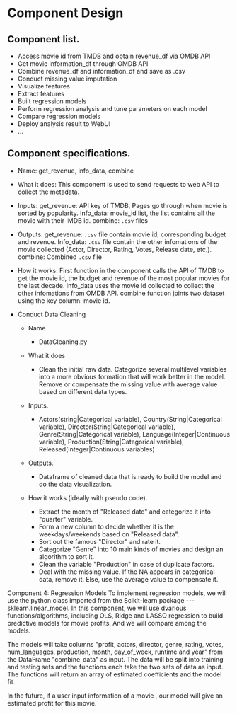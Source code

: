 # Component Design


## Component list. 
- Access movie id from TMDB and obtain revenue_df via OMDB API
- Get movie information_df through OMDB API
- Combine revenue_df and information_df and save as .csv
- Conduct missing value imputation
- Visualize features
- Extract features
- Built regression models
- Perform regression analysis and tune parameters on each model
- Compare regression models
- Deploy analysis result to WebUI
- ...

## Component specifications. 
- Name: 
  get_revenue, info_data, combine
- What it does: 
  This component is used to send requests to web API to collect the metadata. 
- Inputs: 
  get_revenue: API key of TMDB, Pages go through when movie is sorted by popularity. Info_data: movie_id list, the list contains all the movie with their IMDB id. combine: `.csv` files
- Outputs: 
  get_revenue: `.csv` file contain movie id, corresponding budget and revenue. Info_data: `.csv` file contain the other infomations of the movie collected (Actor, Director, Rating, Votes, Release date, etc.). combine: Combined `.csv` file
- How it works:
  First function in the component calls the API of TMDB to get the movie id, the budget and revenue of the most popular movies for the last decade. Info_data uses the movie id collected to collect the other infomations from OMDB API. combine function joints two dataset using the key column: movie id.

- Conduct Data Cleaning
  - Name  
    - DataCleaning.py 

  - What it does  
    - Clean the initial raw data. Categorize several multilevel variables into a more obvious formation that will work better in the model. Remove or compensate the missing value with average value based on different data types. 

  - Inputs.   
    - Actors(string|Categorical variable), Country(String|Categorical variable), Director(String|Categorical variable), Genre(String|Categorical variable), Language(Integer|Continuous variable), Production(String|Categorical variable), Released(Integer|Continuous variables)

  - Outputs.   
    - Dataframe of cleaned data that is ready to build the model and do the data visualization.

  - How it works (ideally with pseudo code).   
    - Extract the month of "Released date" and categorize it into "quarter" variable.   
    - Form a new column to decide whether it is the weekdays/weekends based on "Released data".    
    - Sort out the famous "Director" and rate it.    
    - Categorize "Genre" into 10 main kinds of movies and design an algorithm to sort it.    
    - Clean the variable "Production" in case of duplicate factors.     
    - Deal with the missing value. If the NA appears in categorical data, remove it. Else, use the average value to compensate it.     

Component 4: Regression Models
To implement regression models, we will use the python class imported from the Scikit-learn package ---  sklearn.linear_model.
In this component, we will use dvarious functions/algorithms, including OLS, Ridge and LASSO regression to build predictive models for movie profits. And we will compare among the models. 

The models will take columns "profit, actors, director, genre, rating, votes, num_languages, production, month, day_of_week, runtime and year" from the DataFrame "combine_data" as input. The data will be split into training and testing sets and the functions each take the two sets of data as input. The functions will return an array of estimated coefficients and the model fit.

In the future, if a user input information of a movie , our model will give an estimated profit for this movie.
